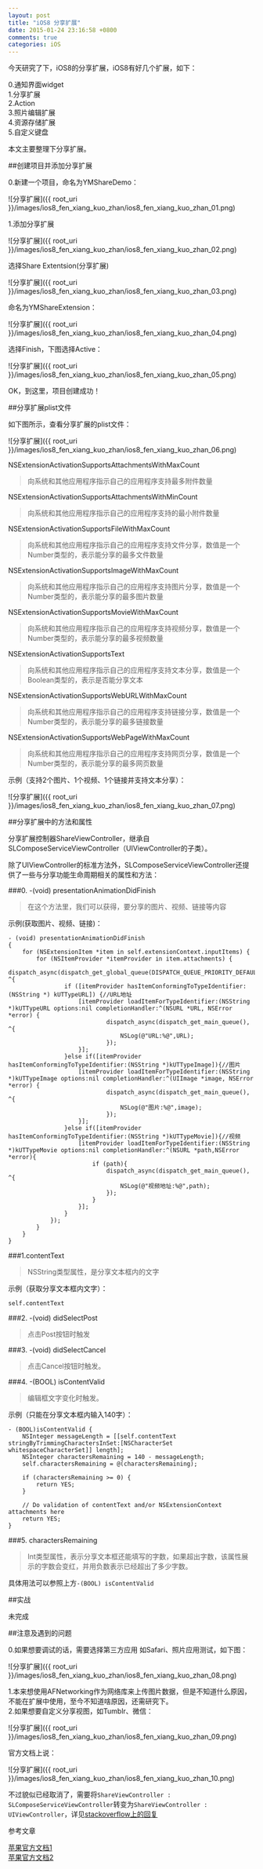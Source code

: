 ```yaml
---
layout: post
title: "iOS8 分享扩展"
date: 2015-01-24 23:16:58 +0800
comments: true
categories: iOS
---
```


今天研究了下，iOS8的分享扩展，iOS8有好几个扩展，如下：

0.通知界面widget  
1.分享扩展  
2.Action  
3.照片编辑扩展  
4.资源存储扩展  
5.自定义键盘  

本文主要整理下分享扩展。


##创建项目并添加分享扩展

0.新建一个项目，命名为YMShareDemo：  

![分享扩展]({{ root_uri }}/images/ios8_fen_xiang_kuo_zhan/ios8_fen_xiang_kuo_zhan_01.png) 

1.添加分享扩展  

![分享扩展]({{ root_uri }}/images/ios8_fen_xiang_kuo_zhan/ios8_fen_xiang_kuo_zhan_02.png) 

选择Share Extentsion(分享扩展)  

![分享扩展]({{ root_uri }}/images/ios8_fen_xiang_kuo_zhan/ios8_fen_xiang_kuo_zhan_03.png)  

命名为YMShareExtension：  

![分享扩展]({{ root_uri }}/images/ios8_fen_xiang_kuo_zhan/ios8_fen_xiang_kuo_zhan_04.png) 

选择Finish，下图选择Active：  

![分享扩展]({{ root_uri }}/images/ios8_fen_xiang_kuo_zhan/ios8_fen_xiang_kuo_zhan_05.png) 

OK，到这里，项目创建成功！

##分享扩展plist文件

如下图所示，查看分享扩展的plist文件：  

![分享扩展]({{ root_uri }}/images/ios8_fen_xiang_kuo_zhan/ios8_fen_xiang_kuo_zhan_06.png)  


NSExtensionActivationSupportsAttachmentsWithMaxCount  

> 向系统和其他应用程序指示自己的应用程序支持最多附件数量 

NSExtensionActivationSupportsAttachmentsWithMinCount  

> 向系统和其他应用程序指示自己的应用程序支持的最小附件数量

NSExtensionActivationSupportsFileWithMaxCount  

> 向系统和其他应用程序指示自己的应用程序支持文件分享，数值是一个Number类型的，表示能分享的最多文件数量

NSExtensionActivationSupportsImageWithMaxCount  

> 向系统和其他应用程序指示自己的应用程序支持图片分享，数值是一个Number类型的，表示能分享的最多图片数量

NSExtensionActivationSupportsMovieWithMaxCount  

> 向系统和其他应用程序指示自己的应用程序支持视频分享，数值是一个Number类型的，表示能分享的最多视频数量  

NSExtensionActivationSupportsText  

> 向系统和其他应用程序指示自己的应用程序支持文本分享，数值是一个Boolean类型的，表示是否能分享文本

NSExtensionActivationSupportsWebURLWithMaxCount  

> 向系统和其他应用程序指示自己的应用程序支持链接分享，数值是一个Number类型的，表示能分享的最多链接数量

NSExtensionActivationSupportsWebPageWithMaxCount  

> 向系统和其他应用程序指示自己的应用程序支持网页分享，数值是一个Number类型的，表示能分享的最多网页数量  

示例（支持2个图片、1个视频、1个链接并支持文本分享）：

![分享扩展]({{ root_uri }}/images/ios8_fen_xiang_kuo_zhan/ios8_fen_xiang_kuo_zhan_07.png)  

##分享扩展中的方法和属性

分享扩展控制器ShareViewController，继承自SLComposeServiceViewController（UIViewController的子类）。  

除了UIViewController的标准方法外，SLComposeServiceViewController还提供了一些与分享功能生命周期相关的属性和方法：  

###0. -(void) presentationAnimationDidFinish  

>在这个方法里，我们可以获得，要分享的图片、视频、链接等内容

示例(获取图片、视频、链接)：  

```
- (void) presentationAnimationDidFinish
{
    for (NSExtensionItem *item in self.extensionContext.inputItems) {
        for (NSItemProvider *itemProvider in item.attachments) {
            dispatch_async(dispatch_get_global_queue(DISPATCH_QUEUE_PRIORITY_DEFAULT,0), ^{
                if ([itemProvider hasItemConformingToTypeIdentifier:(NSString *) kUTTypeURL]) {//URL地址
                    [itemProvider loadItemForTypeIdentifier:(NSString *)kUTTypeURL options:nil completionHandler:^(NSURL *URL, NSError *error) {
                            dispatch_async(dispatch_get_main_queue(), ^{
                                NSLog(@"URL:%@",URL);
                            });
                    }];
                }else if([itemProvider hasItemConformingToTypeIdentifier:(NSString *)kUTTypeImage]){//图片
                    [itemProvider loadItemForTypeIdentifier:(NSString *)kUTTypeImage options:nil completionHandler:^(UIImage *image, NSError *error) {
                            dispatch_async(dispatch_get_main_queue(), ^{
                                NSLog(@"图片:%@",image);
                            });
                    }];
                }else if([itemProvider hasItemConformingToTypeIdentifier:(NSString *)kUTTypeMovie]){//视频
                    [itemProvider loadItemForTypeIdentifier:(NSString *)kUTTypeMovie options:nil completionHandler:^(NSURL *path,NSError *error){
                        if (path){
                            dispatch_async(dispatch_get_main_queue(), ^{
                                NSLog(@"视频地址:%@",path);
                            });
                        }
                    }];
                }
            });
        }
    }
}
```

###1.contentText  

>NSString类型属性，是分享文本框内的文字  

示例（获取分享文本框内文字）：

```
self.contentText
```
###2. -(void) didSelectPost  

>点击Post按钮时触发

###3. -(void) didSelectCancel  

>点击Cancel按钮时触发。  

###4. -(BOOL) isContentValid  

>编辑框文字变化时触发。

示例（只能在分享文本框内输入140字）：

```
- (BOOL)isContentValid {
    NSInteger messageLength = [[self.contentText stringByTrimmingCharactersInSet:[NSCharacterSet whitespaceCharacterSet]] length];
    NSInteger charactersRemaining = 140 - messageLength;
    self.charactersRemaining = @(charactersRemaining);

    if (charactersRemaining >= 0) {
        return YES;
    }

    // Do validation of contentText and/or NSExtensionContext attachments here
    return YES;
}
```

###5. charactersRemaining  

>Int类型属性，表示分享文本框还能填写的字数，如果超出字数，该属性展示的字数会变红，并用负数表示已经超出了多少字数。 

具体用法可以参照上方```-(BOOL) isContentValid```  


##实战  

未完成

##注意及遇到的问题

0.如果想要调试的话，需要选择第三方应用 如Safari、照片应用测试，如下图： 

![分享扩展]({{ root_uri }}/images/ios8_fen_xiang_kuo_zhan/ios8_fen_xiang_kuo_zhan_08.png) 

1.本来想使用AFNetworking作为网络库来上传图片数据，但是不知道什么原因，不能在扩展中使用，至今不知道啥原因，还需研究下。  
2.如果想要自定义分享视图，如Tumblr、微信：

![分享扩展]({{ root_uri }}/images/ios8_fen_xiang_kuo_zhan/ios8_fen_xiang_kuo_zhan_09.png)  

官方文档上说：

![分享扩展]({{ root_uri }}/images/ios8_fen_xiang_kuo_zhan/ios8_fen_xiang_kuo_zhan_10.png)  

不过貌似已经取消了，需要将```ShareViewController : SLComposeServiceViewController```转变为```ShareViewController : UIViewController```，详见[stackoverflow上的回复](http://stackoverflow.com/questions/25922118/making-share-extension-with-custom-layout)

参考文章

[苹果官方文档1](https://developer.apple.com/library/prerelease/ios/documentation/General/Conceptual/ExtensibilityPG/ShareSheet.html)  
[苹果官方文档2](https://developer.apple.com/library/prerelease/ios/documentation/General/Reference/InfoPlistKeyReference/Articles/SystemExtensionKeys.html#//apple_ref/doc/uid/TP40014212-SW2)